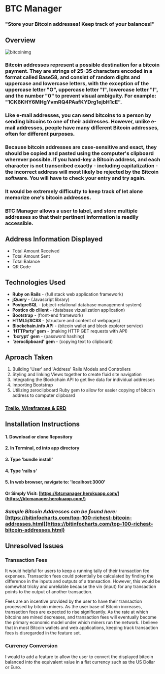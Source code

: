 

# **BTC Manager**
### "Store your Bitcoin addresses! Keep track of your balances!"



## Overview
![bitcoinimg](https://en.bitcoin.it/w/images/en/c/cb/BC_Logotype.png)

### Bitcoin addresses represent a possible destination for a bitcoin payment.  They are strings of 25-35 characters encoded in a format called Base58, and consist of random digits and uppercase and lowercase letters, with the exception of the uppercase letter "O", uppercase letter "I", lowercase letter "l", and the number "0" to prevent visual ambiguity.  For example: "1CK6KHY6MHgYvmRQ4PAafKYDrg1ejbH1cE".

### Like e-mail addresses, you can send bitcoins to a person by sending bitcoins to one of their addresses. However, unlike e-mail addresses, people have many different Bitcoin addresses, often for different purposes.

### Because bitcoin addresses are case-sensitive and exact, they should be copied and pasted using the computer's clipboard wherever possible. If you hand-key a Bitcoin address, and each character is not transcribed exactly - including capitalization - the incorrect address will most likely be rejected by the Bitcoin software. You will have to check your entry and try again.
 

### It would be extremely difficulty to keep track of let alone memorize one's bitcoin addresses.

### BTC Manager allows a user to label, and store multiple addresses so that their pertinent information is readily accessible.

## Address Information Displayed
* Total Amount Received
* Total Amount Sent
* Total Balance
* QR Code

## Technologies Used
* **Ruby on Rails** - (full stack web application framework)
* **jQuery** - (Javascript library)
* **PostgreSQL** - (object-relational database management system)
* **Postico db clilent** - (database vizualization application)
* **Bootstrap** - (front-end framework)
* **HTML5/SCSS** - (structure and content of webpages)
* **Blockchain.info API** - (bitcoin wallet and block explorer service)
* **'HTTParty' gem** - (making HTTP GET requests with API)
* **'bcrypt' gem** - (password hashing)
* **'zeroclipboard' gem** - (copying text to clipboard)



## Aproach Taken
1. Building 'User' and 'Address' Rails Models and Controllers
2. Styling and linking Views together to create fluid site navigation
3. Integrating the Blockchain API to get live data for individual addresses
4. Importing Bootstrap 
5. Utilizing zeroclipboard Ruby gem to allow for easier copying of bitcoin address to computer clipboard



### [Trello, Wireframes & ERD](https://trello.com/b/UETIoNxN/btc-manager)

## Installation Instructions

#### 1. Download or clone Repository
#### 2. In Terminal, cd into app directory
#### 3. Type 'bundle install'
#### 4. Type 'rails s'
#### 5. In web browser, navigate to: 'localhost:3000'

#### Or Simply Visit: [https://btcmanager.herokuapp.com/](https://btcmanager.herokuapp.com/)

### *Sample Bitcoin Addresses can be found here:* [https://bitinfocharts.com/top-100-richest-bitcoin-addresses.html](https://bitinfocharts.com/top-100-richest-bitcoin-addresses.html)

## Unresolved Issues
### Transaction Fees
It would helpful for users to keep a running tally of their transaction fee expenses.  Transaction fees could potentially be calculated by finding the difference in the inputs and outputs of a transaction.  However, this would be somewhat tricky and unreliable because the vin (input) for any transaction points to the output of another transaction.

Fees are an incentive provided by the user to have their transaction processed by bitcoin miners.  As the user base of Bitcoin increases, transaction fees are expected to rise significantly.  As the rate at which bitcoins are mined decreases, and transaction fees will eventually become the primary economic model under which miners run the network.  I believe that in most Bitcoin wallets and web applications, keeping track transaction fees is disregarded in the feature set.

### Currency Conversion
I would to add a feature to allow the user to convert the displayed bitcoin balanced into the equivalent value in a fiat currency such as the US Dollar or Euro.


